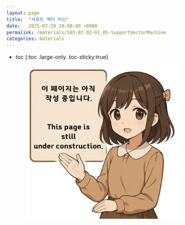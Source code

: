 ```yaml
---
layout: page
title:  "서포트 벡터 머신"
date:   2025-07-29 10:00:00 +0900
permalink: /materials/S03-02-02-01_05-SupportVectorMachine
categories: materials
---
```

* toc
{:toc .large-only .toc-sticky:true}


<div class="insert-image" style="text-align: center;">
    <img style="width: 400px;" src="/assets/img/PagePreparing.png">
</div>